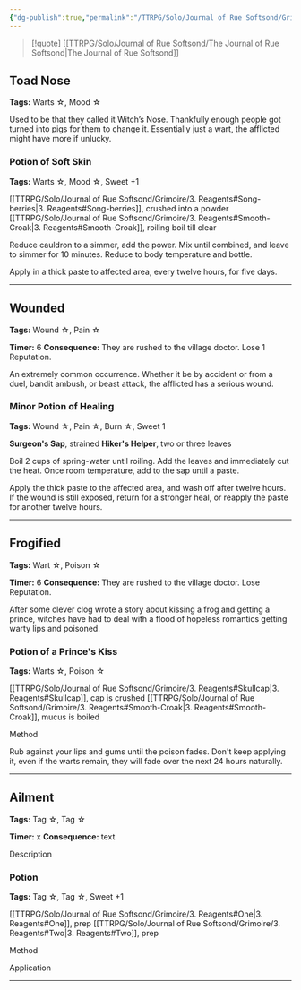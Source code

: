 ```yaml
---
{"dg-publish":true,"permalink":"/TTRPG/Solo/Journal of Rue Softsond/Grimoire/4.1 Ailments - Novice/"}
---
```


> [!quote] [[TTRPG/Solo/Journal of Rue Softsond/The Journal of Rue Softsond\|The Journal of Rue Softsond]]

## Toad Nose
**Tags:** Warts ☆, Mood ☆

Used to be that they called it Witch’s Nose. Thankfully enough people got turned into pigs for them to change it. Essentially just a wart, the afflicted might have more if unlucky.

### Potion of Soft Skin
**Tags:** Warts ☆, Mood ☆, Sweet +1

[[TTRPG/Solo/Journal of Rue Softsond/Grimoire/3. Reagents#Song-berries\|3. Reagents#Song-berries]], crushed into a powder
[[TTRPG/Solo/Journal of Rue Softsond/Grimoire/3. Reagents#Smooth-Croak\|3. Reagents#Smooth-Croak]], roiling boil till clear

Reduce cauldron to a simmer, add the power. 
Mix until combined, and leave to simmer for 10 minutes.
Reduce to body temperature and bottle.

Apply in a thick paste to affected area, every twelve hours, for five days.

---

## Wounded
**Tags:** Wound ☆, Pain ☆

**Timer:** 6
**Consequence:** They are rushed to the village doctor. Lose 1 Reputation.

An extremely common occurrence. Whether it be by accident or from a duel, bandit ambush, or beast attack, the afflicted has a serious wound.

### Minor Potion of Healing
**Tags:** Wound ☆, Pain ☆, Burn ☆, Sweet 1

**Surgeon's Sap**, strained
**Hiker's Helper**, two or three leaves

Boil 2 cups of spring-water until roiling. 
Add the leaves and immediately cut the heat.
Once room temperature, add to the sap until a paste.

Apply the thick paste to the affected area, and wash off after twelve hours.
If the wound is still exposed, return for a stronger heal, or reapply the paste for another twelve hours.

---

## Frogified
**Tags:** Wart ☆, Poison ☆

**Timer:** 6
**Consequence:** They are rushed to the village doctor. Lose Reputation.

After some clever clog wrote a story about kissing a frog and getting a prince,
witches have had to deal with a flood of hopeless romantics getting warty lips
and poisoned.

### Potion of a Prince's Kiss
**Tags:** Warts ☆, Poison ☆

[[TTRPG/Solo/Journal of Rue Softsond/Grimoire/3. Reagents#Skullcap\|3. Reagents#Skullcap]], cap is crushed
[[TTRPG/Solo/Journal of Rue Softsond/Grimoire/3. Reagents#Smooth-Croak\|3. Reagents#Smooth-Croak]], mucus is boiled

Method

Rub against your lips and gums until the poison fades. 
Don't keep applying it, even if the warts remain, they will fade over the next 24 hours naturally.

---

## Ailment
**Tags:** Tag ☆, Tag ☆

**Timer:** x
**Consequence:** text

Description

### Potion
**Tags:** Tag ☆, Tag ☆, Sweet +1 

[[TTRPG/Solo/Journal of Rue Softsond/Grimoire/3. Reagents#One\|3. Reagents#One]], prep
[[TTRPG/Solo/Journal of Rue Softsond/Grimoire/3. Reagents#Two\|3. Reagents#Two]], prep

Method

Application

---
